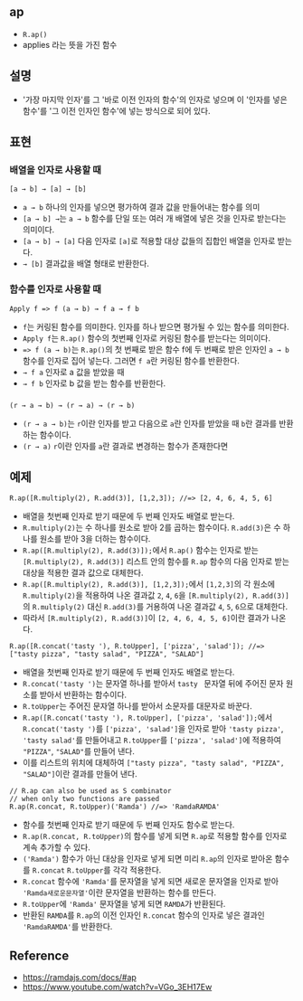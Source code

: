 ## ap
- `R.ap()`
- applies 라는 뜻을 가진 함수

## 설명
- '가장 마지막 인자'를 그 '바로 이전 인자의 함수'의 인자로 넣으며 이 '인자를 넣은 함수'를 '그 이전 인자인 함수'에 넣는 방식으로 되어 있다.

## 표현
### 배열을 인자로 사용할 때
```
[a → b] → [a] → [b]
```
- `a → b` 하나의 인자를 넣으면 평가하여 결과 값을 만들어내는 함수를 의미
- `[a → b] →`는 `a → b` 함수를 단일 또는 여러 개 배열에 넣은 것을 인자로 받는다는 의미이다.
- `[a → b] → [a]` 다음 인자로 `[a]`로 적용할 대상 값들의 집합인 배열을 인자로 받는다.
- `→ [b]` 결과값을 배열 형태로 반환한다.

### 함수를 인자로 사용할 때
```
Apply f => f (a → b) → f a → f b
```
- `f`는 커링된 함수를 의미한다. 인자를 하나 받으면 평가될 수 있는 함수를 의미한다. 
- `Apply f`는 `R.ap()` 함수의 첫번째 인자로 커링된 함수를 받는다는 의미이다.
- `=> f (a → b)`는 `R.ap()`의 첫 번째로 받은 함수 f에 두 번째로 받은 인자인 `a → b` 함수를 인자로 집어 넣는다. 그러면 `f a`란 커링된 함수를 반환한다.
- `→ f a` 인자로 a 값을 받았을 때
- `→ f b` 인자로 b 값을 받는 함수를 반환한다.

### 
```
(r → a → b) → (r → a) → (r → b)
```
- `(r → a → b)`는 `r`이란 인자를 받고 다음으로 `a`란 인자를 받았을 때 `b`란 결과를 반환하는 함수이다.
- `(r → a)` `r`이란 인자를 `a`란 결과로 변경하는 함수가 존재한다면 

## 예제
```
R.ap([R.multiply(2), R.add(3)], [1,2,3]); //=> [2, 4, 6, 4, 5, 6]
```
- 배열을 첫번째 인자로 받기 때문에 두 번째 인자도 배열로 받는다.
- `R.multiply(2)`는 수 하나를 원소로 받아 2를 곱하는 함수이다. `R.add(3)`은 수 하나를 원소를 받아 3을 더하는 함수이다.
- `R.ap([R.multiply(2), R.add(3)]);`에서 `R.ap()` 함수는 인자로 받는 `[R.multiply(2), R.add(3)]` 리스트 안의 함수를 `R.ap` 함수의 다음 인자로 받는 대상을 적용한 결과 값으로 대체한다.
- `R.ap([R.multiply(2), R.add(3)], [1,2,3]);`에서 `[1,2,3]`의 각 원소에 `R.multiply(2)`을 적용하여 나온 결과값 `2`, `4`, `6`을 `[R.multiply(2), R.add(3)]`의 `R.multiply(2)` 대신 `R.add(3)`를 거용하여 나온 결과값 `4`, `5`, `6`으로 대체한다.
- 따라서 `[R.multiply(2), R.add(3)]`이 `[2, 4, 6, 4, 5, 6]`이란 결과가 나온다.

```
R.ap([R.concat('tasty '), R.toUpper], ['pizza', 'salad']); //=> ["tasty pizza", "tasty salad", "PIZZA", "SALAD"]
```
- 배열을 첫번째 인자로 받기 때문에 두 번째 인자도 배열로 받는다.
- `R.concat('tasty ')`는 문자열 하나를 받아서 `tasty ` 문자열 뒤에 주어진 문자 원소를 받아서 반환하는 함수이다.
- `R.toUpper`는 주어진 문자열 하나를 받아서 소문자를 대문자로 바꾼다.
- `R.ap([R.concat('tasty '), R.toUpper], ['pizza', 'salad']);`에서 `R.concat('tasty ')`를 `['pizza', 'salad']`을 인자로 받아 `'tasty pizza'`, `'tasty salad'`를 만들어내고 `R.toUpper`를 `['pizza', 'salad']`에 적용하여 `"PIZZA"`, `"SALAD"`를 만들어 낸다.
- 이를 리스트의 위치에 대체하여 `["tasty pizza", "tasty salad", "PIZZA", "SALAD"]`이란 결과를 만들어 낸다.

```
// R.ap can also be used as S combinator
// when only two functions are passed
R.ap(R.concat, R.toUpper)('Ramda') //=> 'RamdaRAMDA'
```
- 함수를 첫번째 인자로 받기 때문에 두 번째 인자도 함수로 받는다.
- `R.ap(R.concat, R.toUpper)`의 함수를 넣게 되면 `R.ap`로 적용할 함수를 인자로 계속 추가할 수 있다.
- `('Ramda')` 함수가 아닌 대상을 인자로 넣게 되면 미리 `R.ap`의 인자로 받아온 함수를 `R.concat` `R.toUpper`를 각각 적용한다.
- `R.concat` 함수에 `'Ramda'`를 문자열을 넣게 되면 새로운 문자열을 인자로 받아 `'Ramda새로운문자열'`이란 문자열을 반환하는 함수를 만든다.
- `R.toUpper`에 `'Ramda'` 문자열을 넣게 되면 `RAMDA`가 반환된다.
- 반환된 `RAMDA`를 `R.ap`의 이전 인자인 `R.concat` 함수의 인자로 넣은 결과인 `'RamdaRAMDA'`를 반환한다.

## Reference
- https://ramdajs.com/docs/#ap
- https://www.youtube.com/watch?v=VGo_3EH17Ew
